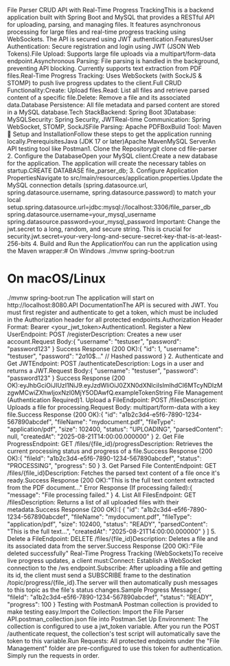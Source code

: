 File Parser CRUD API with Real-Time Progress TrackingThis is a backend application built with Spring Boot and MySQL that provides a RESTful API for uploading, parsing, and managing files. It features asynchronous processing for large files and real-time progress tracking using WebSockets. The API is secured using JWT authentication.FeaturesUser Authentication: Secure registration and login using JWT (JSON Web Tokens).File Upload: Supports large file uploads via a multipart/form-data endpoint.Asynchronous Parsing: File parsing is handled in the background, preventing API blocking. Currently supports text extraction from PDF files.Real-Time Progress Tracking: Uses WebSockets (with SockJS & STOMP) to push live progress updates to the client.Full CRUD Functionality:Create: Upload files.Read: List all files and retrieve parsed content of a specific file.Delete: Remove a file and its associated data.Database Persistence: All file metadata and parsed content are stored in a MySQL database.Tech StackBackend: Spring Boot 3Database: MySQLSecurity: Spring Security, JWTReal-time Communication: Spring WebSocket, STOMP, SockJSFile Parsing: Apache PDFBoxBuild Tool: Maven🚀 Setup and InstallationFollow these steps to get the application running locally.PrerequisitesJava (JDK 17 or later)Apache MavenMySQL ServerAn API testing tool like Postman1. Clone the Repositorygit clone <your-repository-url>
cd file-parser
2. Configure the DatabaseOpen your MySQL client.Create a new database for the application. The application will create the necessary tables on startup.CREATE DATABASE file_parser_db;
3. Configure Application PropertiesNavigate to src/main/resources/application.properties.Update the MySQL connection details (spring.datasource.url, spring.datasource.username, spring.datasource.password) to match your local setup.spring.datasource.url=jdbc:mysql://localhost:3306/file_parser_db
spring.datasource.username=your_mysql_username
spring.datasource.password=your_mysql_password
Important: Change the jwt.secret to a long, random, and secure string. This is crucial for security.jwt.secret=your-very-long-and-secure-secret-key-that-is-at-least-256-bits
4. Build and Run the ApplicationYou can run the application using the Maven wrapper:# On Windows
./mvnw spring-boot:run

# On macOS/Linux
./mvnw spring-boot:run
The application will start on http://localhost:8080.API DocumentationThe API is secured with JWT. You must first register and authenticate to get a token, which must be included in the Authorization header for all protected endpoints.Authorization Header Format: Bearer <your_jwt_token>Authentication1. Register a New UserEndpoint: POST /registerDescription: Creates a new user account.Request Body:{
    "username": "testuser",
    "password": "password123"
}
Success Response (200 OK):{
    "id": 1,
    "username": "testuser",
    "password": "$2a$10$..." // Hashed password
}
2. Authenticate and Get JWTEndpoint: POST /authenticateDescription: Logs in a user and returns a JWT.Request Body:{
    "username": "testuser",
    "password": "password123"
}
Success Response (200 OK):eyJhbGciOiJIUzI1NiJ9.eyJzdWIiOiJ0ZXN0dXNlciIsImlhdCI6MTcyNDIzMzgwMCwiZXhwIjoxNzI0MjY5ODAwfQ.exampleTokenString
File Management (Authentication Required)1. Upload a FileEndpoint: POST /filesDescription: Uploads a file for processing.Request Body: multipart/form-data with a key file.Success Response (200 OK):{
    "id": "a1b2c3d4-e5f6-7890-1234-567890abcdef",
    "fileName": "mydocument.pdf",
    "fileType": "application/pdf",
    "size": 102400,
    "status": "UPLOADING",
    "parsedContent": null,
    "createdAt": "2025-08-21T14:00:00.000000"
}
2. Get File ProgressEndpoint: GET /files/{file_id}/progressDescription: Retrieves the current processing status and progress of a file.Success Response (200 OK):{
    "fileId": "a1b2c3d4-e5f6-7890-1234-567890abcdef",
    "status": "PROCESSING",
    "progress": 50
}
3. Get Parsed File ContentEndpoint: GET /files/{file_id}Description: Fetches the parsed text content of a file once it's ready.Success Response (200 OK):"This is the full text content extracted from the PDF document..."
Error Response (If processing failed):{
    "message": "File processing failed."
}
4. List All FilesEndpoint: GET /filesDescription: Returns a list of all uploaded files with their metadata.Success Response (200 OK):[
    {
        "id": "a1b2c3d4-e5f6-7890-1234-567890abcdef",
        "fileName": "mydocument.pdf",
        "fileType": "application/pdf",
        "size": 102400,
        "status": "READY",
        "parsedContent": "This is the full text...",
        "createdAt": "2025-08-21T14:00:00.000000"
    }
]
5. Delete a FileEndpoint: DELETE /files/{file_id}Description: Deletes a file and its associated data from the server.Success Response (200 OK):"File deleted successfully"
Real-Time Progress Tracking (WebSockets)To receive live progress updates, a client must:Connect: Establish a WebSocket connection to the /ws endpoint.Subscribe: After uploading a file and getting its id, the client must send a SUBSCRIBE frame to the destination /topic/progress/{file_id}.The server will then automatically push messages to this topic as the file's status changes.Sample Progress Message:{
    "fileId": "a1b2c3d4-e5f6-7890-1234-567890abcdef",
    "status": "READY",
    "progress": 100
}
Testing with PostmanA Postman collection is provided to make testing easy.Import the Collection: Import the File Parser API.postman_collection.json file into Postman.Set Up Environment: The collection is configured to use a jwt_token variable. After you run the POST /authenticate request, the collection's test script will automatically save the token to this variable.Run Requests: All protected endpoints under the "File Management" folder are pre-configured to use this token for authentication. Simply run the requests in order.